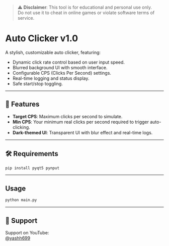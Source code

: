 > ⚠️ **Disclaimer**: This tool is for educational and personal use only.  
> Do not use it to cheat in online games or violate software terms of service.
# Auto Clicker v1.0

A stylish, customizable auto clicker, featuring:

- Dynamic click rate control based on user input speed.
- Blurred background UI with smooth interface.
- Configurable CPS (Clicks Per Second) settings.
- Real-time logging and status display.
- Safe start/stop toggling.

---

## 🚀 Features

- **Target CPS**: Maximum clicks per second to simulate.
- **Min CPS**: Your minimum real clicks per second required to trigger auto-clicking.
- **Dark-themed UI**: Transparent UI with blur effect and real-time logs.

---

## 🛠 Requirements
```bash
pip install pyqt5 pynput
```

---

## Usage

```bash
python main.py
```

---

## 🔗 Support

Support on YouTube:  
[@yashh699](https://youtube.com/@yashh699)
